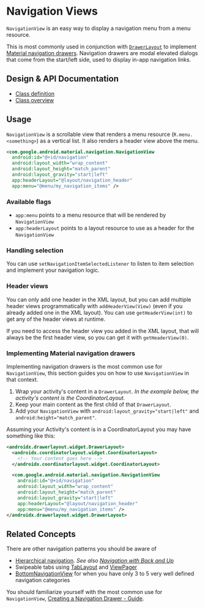 <!--docs:
title: "Navigation Views"
layout: detail
section: components
excerpt: "A scrollable view that renders a menu resource as a vertical list."
iconId: side_navigation
path: /catalog/navigation-view/
-->

# Navigation Views

`NavigationView` is an easy way to display a navigation menu from a menu
resource.

This is most commonly used in conjunction with
[`DrawerLayout`](https://developer.android.com/reference/android/support/v4/widget/DrawerLayout.html)
to implement [Material navigation
drawers](https://material.io/go/design-navigation-drawer).
Navigation drawers are modal elevated dialogs that come from the start/left
side, used to display in-app navigation links.

## Design & API Documentation

-   [Class definition](https://github.com/material-components/material-components-android/tree/master/lib/java/com/google/android/material/navigation/NavigationView.java)
-   [Class overview](https://developer.android.com/reference/com/google/android/material/navigation/NavigationView)

## Usage

`NavigationView` is a scrollable view that renders a menu resource
(`R.menu.<something>`) as a vertical list. It also renders a header view above
the menu.

```xml
<com.google.android.material.navigation.NavigationView
  android:id="@+id/navigation"
  android:layout_width="wrap_content"
  android:layout_height="match_parent"
  android:layout_gravity="start|left"
  app:headerLayout="@layout/navigation_header"
  app:menu="@menu/my_navigation_items" />
```

### Available flags

*   `app:menu` points to a menu resource that will be rendered by
    `NavigationView`
*   `app:headerLayout` points to a layout resource to use as a header for the
    `NavigationView`

### Handling selection

You can use `setNavigationItemSelectedListener` to listen to item selection and
implement your navigation logic.

### Header views

You can only add one header in the XML layout, but you can add multiple header
views programmatically with `addHeaderView(View)` (even if you already added one
in the XML layout). You can use `getHeaderView(int)` to get any of the header
views at runtime.

If you need to access the header view you added in the XML layout, that will
always be the first header view, so you can get it with `getHeaderView(0)`.

### Implementing Material navigation drawers

Implementing navigation drawers is the most common use for `NavigationView`,
this section guides you on how to use `NavigationView` in that context.

1.  Wrap your activity's content in a `DrawerLayout`. *In the example below, the
    activity's content is the CoordinatorLayout.*
2.  Keep your main content as the first child of that `DrawerLayout`.
3.  Add your `NavigationView` with `android:layout_gravity="start|left"` and
    `android:height="match_parent"`.

Assuming your Activity's content is in a CoordinatorLayout you may have
something like this:

```xml
<androidx.drawerlayout.widget.DrawerLayout>
  <androidx.coordinatorlayout.widget.CoordinatorLayout>
    <!-- Your content goes here -->
  </androidx.coordinatorlayout.widget.CoordinatorLayout>

  <com.google.android.material.navigation.NavigationView
    android:id="@+id/navigation"
    android:layout_width="wrap_content"
    android:layout_height="match_parent"
    android:layout_gravity="start|left"
    app:headerLayout="@layout/navigation_header"
    app:menu="@menu/my_navigation_items" />
</androidx.drawerlayout.widget.DrawerLayout>
```

## Related Concepts

There are other navigation patterns you should be aware of

-   [Hierarchical navigation](https://developer.android.com/training/implementing-navigation/index.html).
    *See also
    [Navigation with Back and Up](https://developer.android.com/design/patterns/navigation.html)*
-   Swipeable tabs using [TabLayout](Tabs.md) and
    [ViewPager](https://developer.android.com/reference/android/support/v4/view/ViewPager.html)
-   [BottomNavigationView](BottomNavigation.md) for when you have only 3 to 5
    very well defined navigation categories

You should familiarize yourself with the most common use for `NavigationView`,
[Creating a Navigation Drawer - Guide](https://developer.android.com/training/implementing-navigation/nav-drawer.html).
